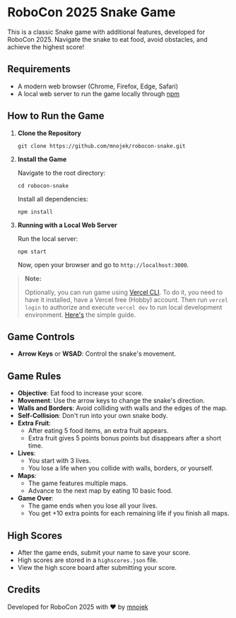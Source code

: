 # RoboCon 2025 Snake Game

This is a classic Snake game with additional features, developed for RoboCon 2025. Navigate the snake to eat food, avoid obstacles, and achieve the highest score!

## Requirements

- A modern web browser (Chrome, Firefox, Edge, Safari)
- A local web server to run the game locally through [npm](https://docs.npmjs.com/downloading-and-installing-node-js-and-npm)

## How to Run the Game

1. **Clone the Repository**

   ```
   git clone https://github.com/mnojek/robocon-snake.git
   ```

2. **Install the Game**

   Navigate to the root directory:

   ```
   cd robocon-snake
   ```

   Install all dependencies:

   ```
   npm install
   ```

3. **Running with a Local Web Server**

   Run the local server:

   ```
   npm start
   ```

   Now, open your browser and go to `http://localhost:3000`.

> **Note:**
>
> Optionally, you can run game using [Vercel CLI](https://vercel.com/docs/cli). To do it, you need to have it installed, have a Vercel free (Hobby) account. Then run `vercel login` to authorize and execute `vercel dev` to run local development environment. [Here's](https://vercel.com/guides/using-express-with-vercel) the simple guide.

## Game Controls

- **Arrow Keys** or **WSAD**: Control the snake's movement.

## Game Rules

- **Objective**: Eat food to increase your score.
- **Movement**: Use the arrow keys to change the snake's direction.
- **Walls and Borders**: Avoid colliding with walls and the edges of the map.
- **Self-Collision**: Don't run into your own snake body.
- **Extra Fruit**:
  - After eating 5 food items, an extra fruit appears.
  - Extra fruit gives 5 points bonus points but disappears after a short time.
- **Lives**:
  - You start with 3 lives.
  - You lose a life when you collide with walls, borders, or yourself.
- **Maps**:
  - The game features multiple maps.
  - Advance to the next map by eating 10 basic food.
- **Game Over**:
  - The game ends when you lose all your lives.
  - You get +10 extra points for each remaining life if you finish all maps.

## High Scores

- After the game ends, submit your name to save your score.
- High scores are stored in a `highscores.json` file.
- View the high score board after submitting your score.

## Credits

Developed for RoboCon 2025 with :heart: by [mnojek](https://github.com/mnojek)
